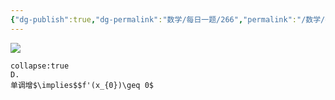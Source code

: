 ```yaml
---
{"dg-publish":true,"dg-permalink":"数学/每日一题/266","permalink":"/数学/每日一题/266/","dgHomeLink":true,"dgPassFrontmatter":false}
---
```



![](https://mmbiz.qpic.cn/mmbiz_png/QVficiaYicXqN0337MiaDyHr9dibI4TPVPQSiaXIJKQByRL7RAoqYQApkUh3H6Ohw98NfmDsB1Qy99gANTkVOcHZgib9A/640?wx_fmt=png&wxfrom=5&wx_lazy=1&wx_co=1)

```ad-ans
collapse:true
D.
单调增$\implies$$f'(x_{0})\geq 0$
```
